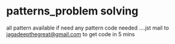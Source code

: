 # patterns_problem solving
all pattern available if need any pattern code needed ....jst mail to jagadeepthegreat@gmail.com to get code in 5 mins
